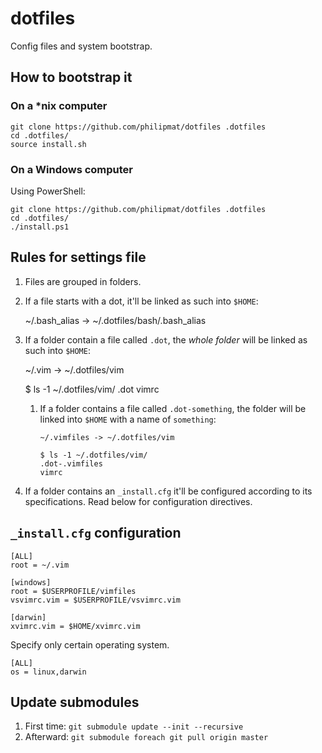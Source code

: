 dotfiles
========

Config files and system bootstrap.

## How to bootstrap it

### On a *nix computer

```
git clone https://github.com/philipmat/dotfiles .dotfiles
cd .dotfiles/
source install.sh
```


### On a Windows computer

Using PowerShell:

```
git clone https://github.com/philipmat/dotfiles .dotfiles
cd .dotfiles/
./install.ps1
```

## Rules for settings file

1. Files are grouped in folders.
2. If a file starts with a dot, it'll be linked as such into `$HOME`:

    ~/.bash_alias -> ~/.dotfiles/bash/.bash_alias

3. If a folder contain a file called `.dot`, the *whole folder* will be linked
   as such into `$HOME`:

    ~/.vim -> ~/.dotfiles/vim

    $ ls -1 ~/.dotfiles/vim/
    .dot
    vimrc

    1. If a folder contains a file called `.dot-something`, the folder
       will be linked into `$HOME` with a name of `something`:

           ~/.vimfiles -> ~/.dotfiles/vim

           $ ls -1 ~/.dotfiles/vim/
           .dot-.vimfiles
           vimrc

4. If a folder contains an `_install.cfg` it'll be configured according to its 
   specifications. 
   Read below for configuration directives.

## `_install.cfg` configuration
```
[ALL]
root = ~/.vim

[windows]
root = $USERPROFILE/vimfiles
vsvimrc.vim = $USERPROFILE/vsvimrc.vim

[darwin]
xvimrc.vim = $HOME/xvimrc.vim
```

Specify only certain operating system.
```
[ALL]
os = linux,darwin
```

## Update submodules

1. First time: `git submodule update --init --recursive`
2. Afterward: `git submodule foreach git pull origin master`
